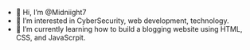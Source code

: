 - 👋 Hi, I’m @Midniight7 
- 👀 I’m interested in CyberSecurity, web development, technology. 
- 🌱 I’m currently learning how to build a blogging website using HTML, CSS, and JavaScrpit.

<!---
Midniight7/Midniight7 is a ✨ special ✨ repository because its `README.md` (this file) appears on your GitHub profile.
You can click the Preview link to take a look at your changes.
--->
